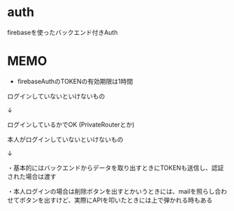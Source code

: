# auth
firebaseを使ったバックエンド付きAuth

# MEMO

- firebaseAuthのTOKENの有効期限は1時間

ログインしていないといけないもの

↓

ログインしているかでOK
(PrivateRouterとか)


本人がログインしていないといけないもの

↓

・基本的にはバックエンドからデータを取り出すときにTOKENも送信し、認証された場合は渡す

・本人ログインの場合は削除ボタンを出すとかいうときには、mailを照らし合わせてボタンを出すけど、実際にAPIを叩いたときには上で弾かれる時もある